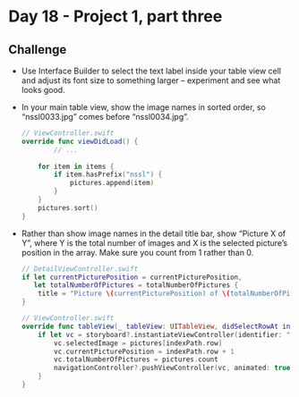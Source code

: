 # Day 18 - Project 1, part three

## **Challenge**

- Use Interface Builder to select the text label inside your table view cell and adjust its font size to something larger – experiment and see what looks good.
- In your main table view, show the image names in sorted order, so “nssl0033.jpg” comes before “nssl0034.jpg”.

    ```swift
    // ViewController.swift
    override func viewDidLoad() {
    		// ...
        
        for item in items {
            if item.hasPrefix("nssl") {
                pictures.append(item)
            }
        }
        pictures.sort()
    }
    ```

- Rather than show image names in the detail title bar, show “Picture X of Y”, where Y is the total number of images and X is the selected picture’s position in the array. Make sure you count from 1 rather than 0.

    ```swift
    // DetailViewController.swift
    if let currentPicturePosition = currentPicturePosition,
       let totalNumberOfPictures = totalNumberOfPictures {
        title = "Picture \(currentPicturePosition) of \(totalNumberOfPictures)"
    }
    ```

    ```swift
    // ViewController.swift
    override func tableView(_ tableView: UITableView, didSelectRowAt indexPath: IndexPath) {
        if let vc = storyboard?.instantiateViewController(identifier: "Detail") as? DetailViewController {
            vc.selectedImage = pictures[indexPath.row]
            vc.currentPicturePosition = indexPath.row + 1
            vc.totalNumberOfPictures = pictures.count
            navigationController?.pushViewController(vc, animated: true)
        }
    }
    ```